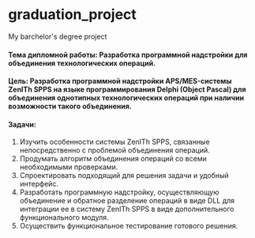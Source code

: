 # graduation_project
My barchelor's degree project

<h4>Тема дипломной работы: Разработка программной надстройки для объединения технологических операций.</h2>
<h4>Цель: Разработка программной надстройки APS/MES-системы ZenITh SPPS на языке программирования Delphi (Object Pascal) для объединения однотипных технологических операций при наличии возможности такого объединения.</h2>
<h4>Задачи:</h4>
<ol>
        <li>Изучить особенности системы ZenITh SPPS, связанные непосредственно с проблемой объединения операций.</li>
        <li>Продумать алгоритм объединения операций со всеми необходимыми проверками.</li>
        <li>Спроектировать подходящий для решения задачи и удобный интерфейс.</li>
        <li>Разработать программную надстройку, осуществляющую объединение и обратное разделение операций в виде DLL для интеграции ее в систему ZenITh SPPS в                виде дополнительного функционального модуля.</li>
        <li>Осуществить функциональное тестирование готового решения.</li>
</ol>
